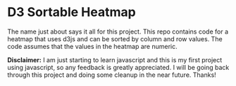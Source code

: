 # D3 Sortable Heatmap

The name just about says it all for this project.  This repo contains code for a heatmap that uses d3js and can be sorted by column and row values.  The code assumes that the values in the heatmap are numeric.

**Disclaimer:** I am just starting to learn javascript and this is my first project using javascript, so any feedback is greatly appreciated.  I will be going back through this project and doing some cleanup in the near future.  Thanks!